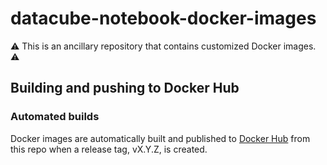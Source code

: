 # datacube-notebook-docker-images

:warning: This is an ancillary repository that contains customized Docker images. :warning:

## Building and pushing to Docker Hub

### Automated builds

Docker images are automatically built and published to [Docker Hub](https://hub.docker.com/u/satapps) from this repo when a release tag, vX.Y.Z, is created.
